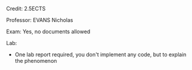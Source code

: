 Credit: 2.5ECTS

Professor: EVANS Nicholas

Exam: Yes, no documents allowed

Lab: 
+ One lab report required, you don't implement any code, but to explain the phenomenon
